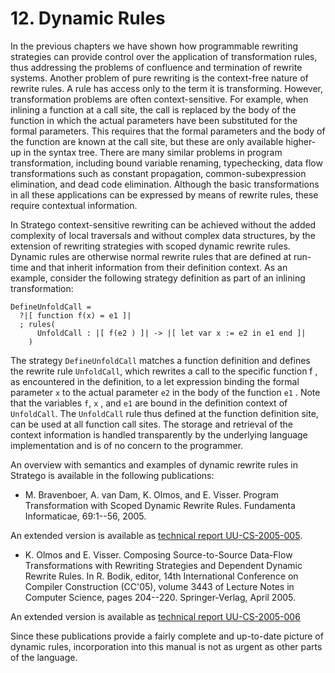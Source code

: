 # 12. Dynamic Rules

In the previous chapters we have shown how programmable rewriting strategies can provide control over the application of transformation rules, thus addressing the problems of confluence and termination of rewrite systems. Another problem of pure rewriting is the context-free nature of rewrite rules. A rule has access only to the term it is transforming. However, transformation problems are often context-sensitive. For example, when inlining a function at a call site, the call is replaced by the body of the function in which the actual parameters have been substituted for the formal parameters. This requires that the formal parameters and the body of the function are known at the call site, but these are only available higher-up in the syntax tree. There are many similar problems in program transformation, including bound variable renaming, typechecking, data flow transformations such as constant propagation, common-subexpression elimination, and dead code elimination. Although the basic transformations in all these applications can be expressed by means of rewrite rules, these require contextual information.

In Stratego context-sensitive rewriting can be achieved without the added complexity of local traversals and without complex data structures, by the extension of rewriting strategies with scoped dynamic rewrite rules. Dynamic rules are otherwise normal rewrite rules that are defined at run-time and that inherit information from their definition context. As an example, consider the following strategy definition as part of an inlining transformation:

    DefineUnfoldCall =
      ?|[ function f(x) = e1 ]|
      ; rules(
          UnfoldCall : |[ f(e2 ) ]| -> |[ let var x := e2 in e1 end ]|
        )

The strategy `DefineUnfoldCall` matches a function definition and defines the rewrite rule `UnfoldCall`, which rewrites a call to the specific function f , as encountered in the definition, to a let expression binding the formal parameter `x` to the actual parameter `e2` in the body of the function `e1` . Note that the variables `f`, `x` , and `e1` are bound in the definition context of `UnfoldCall`. The `UnfoldCall` rule thus defined at the function definition site, can be used at all function call sites. The storage and retrieval of the context information is handled transparently by the underlying language implementation and is of no concern to the programmer.

An overview with semantics and examples of dynamic rewrite rules in Stratego is available in the following publications:

* M. Bravenboer, A. van Dam, K. Olmos, and E. Visser. Program Transformation with Scoped Dynamic Rewrite Rules. Fundamenta Informaticae, 69:1--56, 2005.

An extended version is available as [technical report UU-CS-2005-005](http://www.cs.uu.nl/research/techreps/UU-CS-2005-005.html).

* K. Olmos and E. Visser. Composing Source-to-Source Data-Flow Transformations with Rewriting Strategies and Dependent Dynamic Rewrite Rules. In R. Bodik, editor, 14th International Conference on Compiler Construction (CC'05), volume 3443 of Lecture Notes in Computer Science, pages 204--220. Springer-Verlag, April 2005.

An extended version is available as [technical report UU-CS-2005-006](http://www.cs.uu.nl/research/techreps/UU-CS-2005-006.html)

Since these publications provide a fairly complete and up-to-date picture of dynamic rules, incorporation into this manual is not as urgent as other parts of the language.
